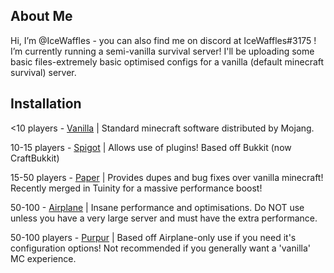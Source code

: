 ## About Me

Hi, I’m @IceWaffles - you can also find me on discord at IceWaffles#3175 !
I’m currently running a semi-vanilla survival server!
I'll be uploading some basic files-extremely basic optimised configs for a vanilla (default minecraft survival) server.



## Installation

<10 players - [Vanilla](https://www.minecraft.net/en-us/download/server/) | Standard minecraft software distributed by Mojang.

10-15 players - [Spigot](https://www.spigotmc.org/) | Allows use of plugins! Based off Bukkit (now CraftBukkit) 

15-50 players - [Paper](https://papermc.io/) | Provides dupes and bug fixes over vanilla minecraft! Recently merged in Tuinity for a massive performance boost! <br />

50-100 - [Airplane](https://airplane.gg/) | Insane performance and optimisations. Do NOT use unless you have a very large server and must have the extra performance.

50-100 players - [Purpur](https://purpur.pl3x.net/downloads/) | Based off Airplane-only use if you need it's configuration options! Not recommended if you generally want a 'vanilla' MC experience. <br />
